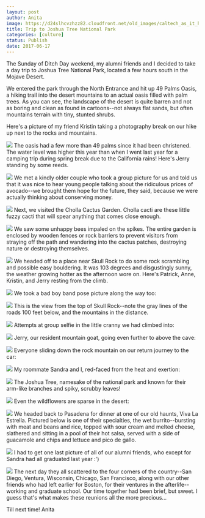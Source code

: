 ```yaml
---
layout: post
author: Anita
image: https://d24slhcvzhzz82.cloudfront.net/old_images/caltech_as_it_happens/6a0105349b8251970b01b8d28cc8c1970c.jpg
title: Trip to Joshua Tree National Park
categories: [culture]
status: Publish
date: 2017-06-17
---
```


The Sunday of Ditch Day weekend, my alumni friends and I decided to take a day trip to Joshua Tree National Park, located a few hours south in the Mojave Desert.

We entered the park through the North Entrance and hit up 49 Palms Oasis, a hiking trail into the desert mountains to an actual oasis filled with palm trees. As you can see, the landscape of the desert is quite barren and not as boring and clean as found in cartoons--not always flat sands, but often mountains terrain with tiny, stunted shrubs.

Here's a picture of my friend Kristin taking a photography break on our hike up next to the rocks and mountains.


![](https://d24slhcvzhzz82.cloudfront.net/old_images/caltech_as_it_happens/6a0105349b8251970b01bb09a5a3ab970d.jpg)
The oasis had a few more than 49 palms since it had been christened. The water level was higher this year than when I went last year for a camping trip during spring break due to the California rains! Here's Jerry standing by some reeds.


![](https://d24slhcvzhzz82.cloudfront.net/old_images/caltech_as_it_happens/6a0105349b8251970b01bb09a5a3b3970d.jpg)
We met a kindly older couple who took a group picture for us and told us that it was nice to hear young people talking about the ridiculous prices of avocado--we brought them hope for the future, they said, because we were actually thinking about conserving money.


![](https://d24slhcvzhzz82.cloudfront.net/old_images/caltech_as_it_happens/6a0105349b8251970b01bb09a5a3c0970d.jpg)
Next, we visited the Cholla Cactus Garden. Cholla cacti are these little fuzzy cacti that will spear anything that comes close enough.


![](https://d24slhcvzhzz82.cloudfront.net/old_images/caltech_as_it_happens/6a0105349b8251970b01b8d28cc8f5970c.jpg)
We saw some unhappy bees impaled on the spikes. The entire garden is enclosed by wooden fences or rock barriers to prevent visitors from straying off the path and wandering into the cactus patches, destroying nature or destroying themselves.


![](https://d24slhcvzhzz82.cloudfront.net/old_images/caltech_as_it_happens/6a0105349b8251970b01b7c9028aff970b.jpg)
We headed off to a place near Skull Rock to do some rock scrambling and possible easy bouldering. It was 103 degrees and disgustingly sunny, the weather growing hotter as the afternoon wore on. Here's Patrick, Anne, Kristin, and Jerry resting from the climb.


![](https://d24slhcvzhzz82.cloudfront.net/old_images/caltech_as_it_happens/6a0105349b8251970b01bb09a5a3e3970d.jpg)
We took a bad boy band pose picture along the way too:


![](https://d24slhcvzhzz82.cloudfront.net/old_images/caltech_as_it_happens/6a0105349b8251970b01bb09a5a3f5970d.jpg)
This is the view from the top of Skull Rock--note the gray lines of the roads 100 feet below, and the mountains in the distance.


![](https://d24slhcvzhzz82.cloudfront.net/old_images/caltech_as_it_happens/6a0105349b8251970b01bb09a5a3fe970d.jpg)
Attempts at group selfie in the little cranny we had climbed into:


![](https://d24slhcvzhzz82.cloudfront.net/old_images/caltech_as_it_happens/6a0105349b8251970b01bb09a5a402970d.jpg)
Jerry, our resident mountain goat, going even further to above the cave:


![](https://d24slhcvzhzz82.cloudfront.net/old_images/caltech_as_it_happens/6a0105349b8251970b01b7c9028b39970b.jpg)
Everyone sliding down the rock mountain on our return journey to the car:


![](https://d24slhcvzhzz82.cloudfront.net/old_images/caltech_as_it_happens/6a0105349b8251970b01bb09a5a42b970d.jpg)
My roommate Sandra and I, red-faced from the heat and exertion:


![](https://d24slhcvzhzz82.cloudfront.net/old_images/caltech_as_it_happens/6a0105349b8251970b01bb09a5a43f970d.jpg)
The Joshua Tree, namesake of the national park and known for their arm-like branches and spiky, scrubby leaves!


![](https://d24slhcvzhzz82.cloudfront.net/old_images/caltech_as_it_happens/6a0105349b8251970b01bb09a5a47a970d.jpg)
Even the wildflowers are sparse in the desert:


![](https://d24slhcvzhzz82.cloudfront.net/old_images/caltech_as_it_happens/6a0105349b8251970b01bb09a5a480970d.jpg)
We headed back to Pasadena for dinner at one of our old haunts, Viva La Estrella. Pictured below is one of their specialties, the wet burrito--bursting with meat and beans and rice, topped with sour cream and melted cheese, slathered and sitting in a pool of their hot salsa, served with a side of guacamole and chips and lettuce and pico de gallo.


![](https://d24slhcvzhzz82.cloudfront.net/old_images/caltech_as_it_happens/6a0105349b8251970b01bb09a5a48f970d.jpg)
I had to get one last picture of all of our alumni friends, who except for Sandra had all graduated last year :')


![](https://d24slhcvzhzz82.cloudfront.net/old_images/caltech_as_it_happens/6a0105349b8251970b01b7c9028b8f970b.jpg)
The next day they all scattered to the four corners of the country--San Diego, Ventura, Wisconsin, Chicago, San Francisco, along with our other friends who had left earlier for Boston, for their ventures in the afterlife--working and graduate school. Our time together had been brief, but sweet. I guess that's what makes these reunions all the more precious...

Till next time!
Anita
